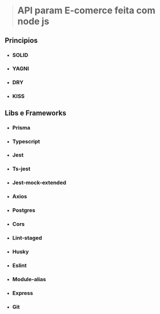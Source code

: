 > # API param E-comerce feita com node js

## Principios
* ### SOLID
* ### YAGNI
* ### DRY
* ### KISS


## Libs e Frameworks

* ### Prisma
* ### Typescript
* ### Jest
* ### Ts-jest
* ### Jest-mock-extended
* ### Axios
* ### Postgres
* ### Cors
* ### Lint-staged
* ### Husky
* ### Eslint
* ### Module-alias
* ### Express
* ### Git